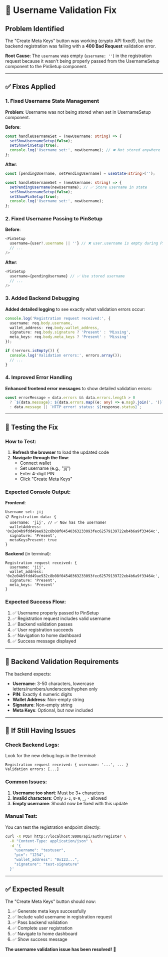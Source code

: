 # 🔧 Username Validation Fix

## **Problem Identified**

The "Create Meta Keys" button was working (crypto API fixed!), but the backend registration was failing with a **400 Bad Request** validation error.

**Root Cause**: The `username` was empty (`username: ''`) in the registration request because it wasn't being properly passed from the UsernameSetup component to the PinSetup component.

---

## **✅ Fixes Applied**

### **1. Fixed Username State Management**

**Problem**: Username was not being stored when set in UsernameSetup component.

**Before**:
```typescript
const handleUsernameSet = (newUsername: string) => {
  setShowUsernameSetup(false);
  setShowPinSetup(true);
  console.log('Username set:', newUsername); // ❌ Not stored anywhere
};
```

**After**:
```typescript
const [pendingUsername, setPendingUsername] = useState<string>('');

const handleUsernameSet = (newUsername: string) => {
  setPendingUsername(newUsername); // ✅ Store username in state
  setShowUsernameSetup(false);
  setShowPinSetup(true);
  console.log('Username set:', newUsername);
};
```

### **2. Fixed Username Passing to PinSetup**

**Before**:
```typescript
<PinSetup 
  username={user?.username || ''} // ❌ user.username is empty during PIN setup
  // ...
/>
```

**After**:
```typescript
<PinSetup 
  username={pendingUsername} // ✅ Use stored username
  // ...
/>
```

### **3. Added Backend Debugging**

**Added detailed logging** to see exactly what validation errors occur:
```typescript
console.log('Registration request received:', {
  username: req.body.username,
  wallet_address: req.body.wallet_address,
  signature: req.body.signature ? 'Present' : 'Missing',
  meta_keys: req.body.meta_keys ? 'Present' : 'Missing'
});

if (!errors.isEmpty()) {
  console.log('Validation errors:', errors.array());
  // ...
}
```

### **4. Improved Error Handling**

**Enhanced frontend error messages** to show detailed validation errors:
```typescript
const errorMessage = data.errors && data.errors.length > 0 
  ? `${data.message}: ${data.errors.map((e: any) => e.msg).join(', ')}`
  : data.message || `HTTP error! status: ${response.status}`;
```

---

## **🧪 Testing the Fix**

### **How to Test**:

1. **Refresh the browser** to load the updated code
2. **Navigate through the flow**:
   - Connect wallet
   - Set username (e.g., "jij")
   - Enter 4-digit PIN
   - Click "Create Meta Keys"

### **Expected Console Output**:

**Frontend**:
```
Username set: jij
📋 Registration data: {
  username: 'jij', // ✅ Now has the username!
  walletAddress: '0x2e04b9fdd49ae932c8b08f04540363233093fec62579139722eb4b6a9f33464c',
  signature: 'Present',
  metaKeysPresent: true
}
```

**Backend** (in terminal):
```
Registration request received: {
  username: 'jij',
  wallet_address: '0x2e04b9fdd49ae932c8b08f04540363233093fec62579139722eb4b6a9f33464c',
  signature: 'Present',
  meta_keys: 'Present'
}
```

### **Expected Success Flow**:

1. ✅ Username properly passed to PinSetup
2. ✅ Registration request includes valid username
3. ✅ Backend validation passes
4. ✅ User registration succeeds
5. ✅ Navigation to home dashboard
6. ✅ Success message displayed

---

## **🔧 Backend Validation Requirements**

The backend expects:
- **Username**: 3-50 characters, lowercase letters/numbers/underscore/hyphen only
- **PIN**: Exactly 4 numeric digits
- **Wallet Address**: Non-empty string
- **Signature**: Non-empty string
- **Meta Keys**: Optional, but now included

---

## **🚨 If Still Having Issues**

### **Check Backend Logs**:
Look for the new debug logs in the terminal:
```
Registration request received: { username: '...', ... }
Validation errors: [...]
```

### **Common Issues**:
1. **Username too short**: Must be 3+ characters
2. **Invalid characters**: Only `a-z`, `0-9`, `_`, `-` allowed
3. **Empty username**: Should now be fixed with this update

### **Manual Test**:
You can test the registration endpoint directly:
```bash
curl -X POST http://localhost:8000/api/auth/register \
  -H "Content-Type: application/json" \
  -d '{
    "username": "testuser",
    "pin": "1234",
    "wallet_address": "0x123...",
    "signature": "test-signature"
  }'
```

---

## **✅ Expected Result**

The "Create Meta Keys" button should now:
1. ✅ Generate meta keys successfully
2. ✅ Include valid username in registration request
3. ✅ Pass backend validation
4. ✅ Complete user registration
5. ✅ Navigate to home dashboard
6. ✅ Show success message

**The username validation issue has been resolved!** 🚀
